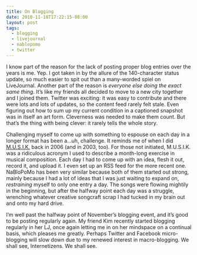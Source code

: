 ```yaml
---
title: On Blogging
date: 2010-11-18T17:22:15-08:00
layout: post
tags:
  - blogging
  - livejournal
  - nablopomo
  - twitter
---
```

I know part of the reason for the lack of posting proper blog entries over the years is me. Yep. I got taken in by the allure of the 140-character status update, so much easier to spit out than a many-worded spiel on LiveJournal. Another part of the reason is _everyone else doing the exact same thing_. It&#8217;s like my friends all decided to move to a new city together and I joined them. Twitter was exciting: it was easy to contribute and there were lots and lots of updates, so the content feed rarely felt stale. Even figuring out how to sum up my current condition in a captioned snapshot was in itself an art form. Cleverness was needed to make them count. But that&#8217;s the thing with being clever: it rarely tells the whole story.

<!--more-->

Challenging myself to come up with something to espouse on each day in a longer format has been a&#8230;uh, challenge. It reminds me of when I did [M.U.S.I.K.](http://nebyoolae.com/albums/4) back in 2006 (and in 2003, too). For those not initiated, M.U.S.I.K. was a ridiculous acronym I used to describe a month-long exercise in musical composition. Each day I had to come up with an idea, flesh it out, record it, and upload it. I even set up an RSS feed for the more recent one. NaBloPoMo has been very similar because both of them started out strong, mainly because I had a lot of ideas that I was just waiting to expand on, _restraining_ myself to only one entry a day. The songs were flowing mightily in the beginning, but after the halfway point each day was a struggle, wrenching whatever creative songcraft scrap I had tucked in my brain out and onto my hard drive.

I&#8217;m well past the halfway point of November&#8217;s blogging event, and it&#8217;s good to be posting regularly again. My friend Kim recently started blogging regularly in her LJ, once again letting me in on her mindspace on a continual basis, which pleases me greatly. Perhaps Twitter and Facebook micro-blogging will slow down due to my renewed interest in macro-blogging. We shall see, Internetizens. We shall see.
